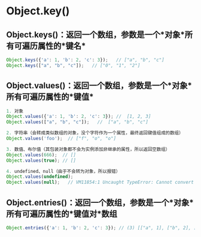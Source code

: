 # Object.key\(\)

## Object.keys\(\)：返回一个数组，参数是一个\*对象\*所有可遍历属性的\*键名\*

```javascript
Object.keys({'a': 1, 'b': 2, 'c': 3});   // ["a", "b", "c"]
Object.keys(["a", "b", "c"]);   // ["0", "1", "2"]
```

## Object.values\(\)：返回一个数组，参数是一个\*对象\*所有可遍历属性的\*键值\*

```javascript
1. 对象
Object.values({'a': 1, 'b': 2, 'c': 3}); //  [1, 2, 3]
Object.values(["a", "b", "c"]);   //  ["a", "b", "c"]

2. 字符串（会转成类似数组的对象，没个字符作为一个属性，最终返回键值组成的数组）
Object.values('foo');  // ["f", "o", "o"]

3. 数值、布尔值（其包装对象都不会为实例添加非继承的属性，所以返回空数组）
Object.values(666);  // []
Object.values(true); // []

4. undefined、null（由于不会转为对象，所以报错）
Object.values(undefined);
Object.values(null);   // VM11854:1 Uncaught TypeError: Cannot convert undefined or null to object
```

## Object.entries\(\)：返回一个数组，参数是一个\*对象\*所有可遍历属性的\*键值对\*数组

```javascript
Object.entries({'a': 1, 'b': 2, 'c': 3}); // (3) [["a", 1], ["b", 2], ["c", 3]]
```



